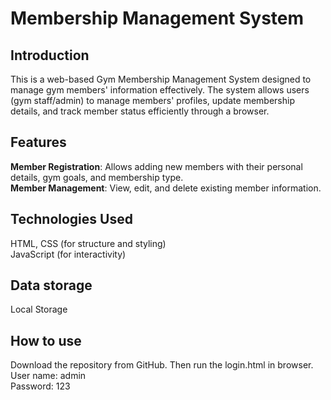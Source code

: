 # Membership Management System

## **Introduction**
This is a web-based Gym Membership Management System designed to manage gym members' information effectively. The system allows users (gym staff/admin) to manage members' profiles, update membership details, and track member status efficiently through a browser.

## **Features** 
**Member Registration**: Allows adding new members with their personal details, gym goals, and membership type.  
**Member Management**: View, edit, and delete existing member information. 

## **Technologies Used** 
HTML, CSS (for structure and styling)  
JavaScript (for interactivity)  

## **Data storage**
Local Storage  

## **How to use**
Download the repository from GitHub. Then run the login.html in browser.  
User name: admin  
Password: 123
